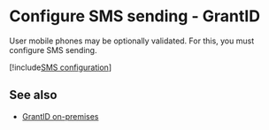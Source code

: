 ﻿# Configure SMS sending - GrantID

User mobile phones may be optionally validated. For this, you must configure SMS sending.

[!include[SMS configuration](../../includes/spa-config/sms-config-full.md)]

## See also

* [GrantID on-premises](index.md)
